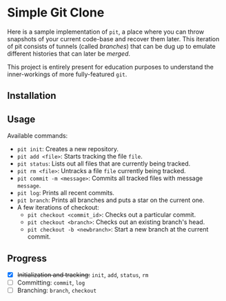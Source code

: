 # Simple Git Clone
Here is a sample implementation of `pit`, a place where you can throw snapshots of your current code-base and recover them later. This iteration of pit consists of tunnels (called *branches*) that can be dug up to emulate different histories that can later be *merged*.

This project is entirely present for education purposes to understand the inner-workings of more fully-featured `git`.

## Installation

## Usage
Available commands:
- `pit init`: Creates a new repository.
- `pit add <file>`: Starts tracking the file `file`.
- `pit status`: Lists out all files that are currently being tracked.
- `pit rm <file>`: Untracks a file `file` currently being tracked.
- `pit commit -m <message>`: Commits all tracked files with message `message`.
- `pit log`: Prints all recent commits.
- `pit branch`: Prints all branches and puts a star on the current one.
- A few iterations of checkout:
  - `pit checkout <commit_id>`: Checks out a particular commit.
  - `pit checkout <branch>`: Checks out an existing branch's head.
  - `pit checkout -b <newbranch>`: Start a new branch at the current commit.

## Progress
- [x] ~~Initialization and tracking:~~ `init`, `add`, `status`, `rm`
- [ ] Committing: `commit`, `log`
- [ ] Branching: `branch`, `checkout`